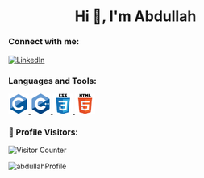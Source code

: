 <h1 align="center">Hi 👋, I'm Abdullah</h1>

<h3 align="left">Connect with me:</h3>
<p align="left">
  <a href="https://www.linkedin.com/in/muhammad-abdullah-941546264" target="blank">
    <img align="center" src="https://raw.githubusercontent.com/rahuldkjain/github-profile-readme-generator/master/src/images/icons/Social/linked-in-alt.svg" alt="LinkedIn" height="30" width="40" />
  </a>
</p>

<h3 align="left">Languages and Tools:</h3>
<p align="left">
  <a href="https://www.cprogramming.com/" target="_blank" rel="noreferrer">
    <img src="https://raw.githubusercontent.com/devicons/devicon/master/icons/c/c-original.svg" alt="C" width="40" height="40" />
  </a>
  <a href="https://www.w3schools.com/cpp/" target="_blank" rel="noreferrer">
    <img src="https://raw.githubusercontent.com/devicons/devicon/master/icons/cplusplus/cplusplus-original.svg" alt="C++" width="40" height="40" />
  </a>
  <a href="https://www.w3schools.com/css/" target="_blank" rel="noreferrer">
    <img src="https://raw.githubusercontent.com/devicons/devicon/master/icons/css3/css3-original-wordmark.svg" alt="CSS3" width="40" height="40" />
  </a>
  <a href="https://www.w3.org/html/" target="_blank" rel="noreferrer">
    <img src="https://raw.githubusercontent.com/devicons/devicon/master/icons/html5/html5-original-wordmark.svg" alt="HTML5" width="40" height="40" />
  </a>
</p>

<h3 align="left">👀 Profile Visitors:</h3>
<p align="left">
  <img src="https://profile-counter.glitch.me/abdullahProfile/count.svg" alt="Visitor Counter" />
</p>

<p>
  <img align="center" src="https://github-readme-stats.vercel.app/api/top-langs?username=abdullahProfile&show_icons=true&locale=en&layout=compact" alt="abdullahProfile" />
</p>

